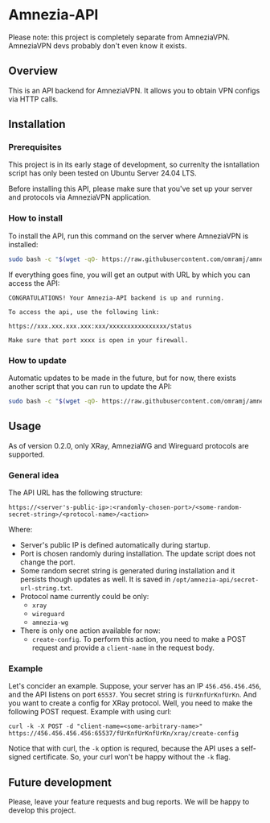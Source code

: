 # Amnezia-API

Please note: this project is completely separate from AmneziaVPN. AmneziaVPN devs probably don't even know it exists.


## Overview

This is an API backend for AmneziaVPN. It allows you to obtain VPN configs via HTTP calls.

## Installation

### Prerequisites

This project is in its early stage of development, so currenlty the isntallation script has only been tested on Ubuntu Server 24.04 LTS.

Before installing this API, please make sure that you've set up your server and protocols via AmneziaVPN application.

### How to install

To install the API, run this command on the server where AmneziaVPN is installed:


```bash
sudo bash -c "$(wget -qO- https://raw.githubusercontent.com/omramj/amnezia-api/refs/heads/main/deploy/install.sh)"
```

If everything goes fine, you will get an output with URL by which you can access the API:

```
CONGRATULATIONS! Your Amnezia-API backend is up and running.

To access the api, use the following link:

https://xxx.xxx.xxx.xxx:xxx/xxxxxxxxxxxxxxxx/status

Make sure that port xxxx is open in your firewall.
```

### How to update

Automatic updates to be made in the future, but for now, there exists another script that you can run to update the API:

```bash
sudo bash -c "$(wget -qO- https://raw.githubusercontent.com/omramj/amnezia-api/refs/heads/main/deploy/update.sh)"
```

## Usage

As of version 0.2.0, only XRay, AmneziaWG and Wireguard protocols are supported. 

### General idea

The API URL has the following structure:

```
https://<server's-public-ip>:<randomly-chosen-port>/<some-random-secret-string>/<protocol-name>/<action>
```

Where:

- Server's public IP is defined automatically during startup. 
- Port is chosen randomly during installation. The update script does not change the port.
- Some random secret string is generated during installation and it persists though updates as well. It is saved in `/opt/amnezia-api/secret-url-string.txt`.
- Protocol name currently could be only:
    - `xray`
    - `wireguard`
    - `amnezia-wg`
- There is only one action available for now:
    - `create-config`. To perform this action, you need to make a POST request and provide a `client-name` in the request body.

### Example

Let's concider an example. Suppose, your server has an IP `456.456.456.456`, and the API listens on port `65537`. You secret string is `fUrKnfUrKnfUrKn`. And you want to create a config for XRay protocol. 
Well, you need to make the following POST request. Example with using curl:

```
curl -k -X POST -d "client-name=<some-arbitrary-name>" https://456.456.456.456:65537/fUrKnfUrKnfUrKn/xray/create-config
```

Notice that with curl, the `-k` option is requred, because the API uses a self-signed certificate. So, your curl won't be happy without the `-k` flag.


## Future development

Please, leave your feature requests and bug reports. We will be happy to develop this project.
